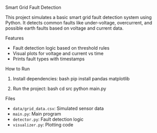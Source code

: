 Smart Grid Fault Detection

This project simulates a basic smart grid fault detection system using Python. It detects common faults like under-voltage, overcurrent, and possible earth faults based on voltage and current data.

Features

- Fault detection logic based on threshold rules
- Visual plots for voltage and current vs time
- Prints fault types with timestamps

How to Run

1. Install dependencies:
bash
pip install pandas matplotlib

2. Run the project:
bash
cd src
python main.py


Files

- `data/grid_data.csv`: Simulated sensor data
- `main.py`: Main program
- `detector.py`: Fault detection logic
- `visualizer.py`: Plotting code
